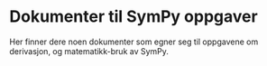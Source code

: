 # Dokumenter til SymPy oppgaver
Her finner dere noen dokumenter som egner seg til oppgavene om derivasjon, og matematikk-bruk av SymPy.
